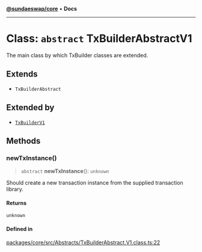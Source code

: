 [**@sundaeswap/core**](../../README.md) • **Docs**

***

# Class: `abstract` TxBuilderAbstractV1

The main class by which TxBuilder classes are extended.

## Extends

- `TxBuilderAbstract`

## Extended by

- [`TxBuilderV1`](TxBuilderV1.md)

## Methods

### newTxInstance()

> `abstract` **newTxInstance**(): `unknown`

Should create a new transaction instance from the supplied transaction library.

#### Returns

`unknown`

#### Defined in

[packages/core/src/Abstracts/TxBuilderAbstract.V1.class.ts:22](https://github.com/SundaeSwap-finance/sundae-sdk/blob/main/packages/core/src/Abstracts/TxBuilderAbstract.V1.class.ts#L22)
